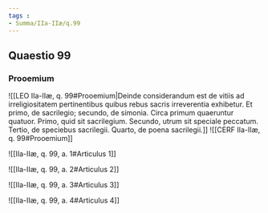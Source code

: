 ```yaml
---
tags : 
- Summa/IIa-IIæ/q.99
---
```


## Quaestio 99

### Prooemium

![[LEO IIa-IIæ, q. 99#Prooemium|Deinde considerandum est de vitiis ad irreligiositatem pertinentibus quibus rebus sacris irreverentia exhibetur. Et primo, de sacrilegio; secundo, de simonia. Circa primum quaeruntur quatuor. Primo, quid sit sacrilegium. Secundo, utrum sit speciale peccatum. Tertio, de speciebus sacrilegii. Quarto, de poena sacrilegii.]]
![[CERF IIa-IIæ, q. 99#Prooemium]]

![[IIa-IIæ, q. 99, a. 1#Articulus 1]]

![[IIa-IIæ, q. 99, a. 2#Articulus 2]]

![[IIa-IIæ, q. 99, a. 3#Articulus 3]]

![[IIa-IIæ, q. 99, a. 4#Articulus 4]]


